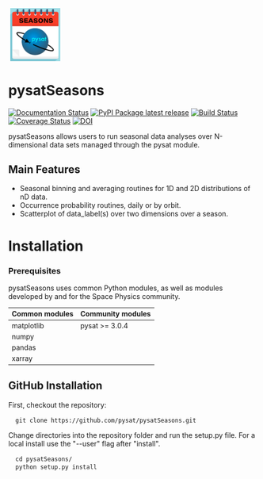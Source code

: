 <div align="left">
        <img height="0" width="0px">
        <img width="20%" src="https://raw.githubusercontent.com/pysat/pysatSeasons/main/docs/images/logo.png" alt="The pysatSeasons logo: A calendar page featuring a snake orbiting a blue planet" title="pysatSeasons"</img>
</div>

# pysatSeasons
[![Documentation Status](https://readthedocs.org/projects/pysatseasons/badge/?version=latest)](https://pysatseasons.readthedocs.io/en/latest/?badge=latest)
[![PyPI Package latest release](https://img.shields.io/pypi/v/pysatSeasons.svg)](https://pypi.python.org/pypi/pysatSeasons)
[![Build Status](https://github.com/pysat/pysatSeasons/actions/workflows/main.yml/badge.svg)](https://github.com/pysat/pysatSeasons/actions/workflows/main.yml/badge.svg)
[![Coverage Status](https://coveralls.io/repos/github/pysat/pysatSeasons/badge.svg?branch=main)](https://coveralls.io/github/pysat/pysatSeasons?branch=main)
[![DOI](https://zenodo.org/badge/209365329.svg)](https://zenodo.org/badge/latestdoi/209365329)



pysatSeasons allows users to run seasonal data analyses over N-dimensional 
data sets managed through the pysat module.

Main Features
-------------
- Seasonal binning and averaging routines for 1D and 2D distributions of nD data.
- Occurrence probability routines, daily or by orbit.
- Scatterplot of data_label(s) over two dimensions over a season.


# Installation

### Prerequisites

pysatSeasons uses common Python modules, as well as modules developed by
and for the Space Physics community.  

| Common modules   | Community modules |
| --------------   | ----------------- |
| matplotlib       | pysat >= 3.0.4    |
| numpy            |                   |
| pandas           |                   |
| xarray           |                   |

## GitHub Installation

First, checkout the repository:

```
  git clone https://github.com/pysat/pysatSeasons.git
```

Change directories into the repository folder and run the setup.py file.  For
a local install use the "--user" flag after "install".

```
  cd pysatSeasons/
  python setup.py install
```
